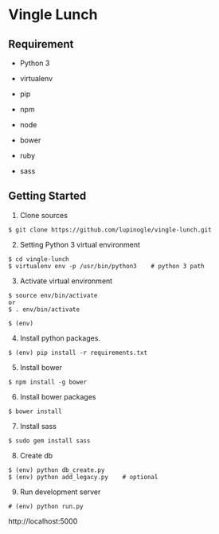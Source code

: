 # Vingle Lunch

## Requirement
* Python 3
* virtualenv
* pip


* npm
* node
* bower


* ruby
* sass

## Getting Started
1. Clone sources
```
$ git clone https://github.com/lupinogle/vingle-lunch.git
```
2. Setting Python 3 virtual environment
```
$ cd vingle-lunch
$ virtualenv env -p /usr/bin/python3	# python 3 path
```
3. Activate virtual environment
```
$ source env/bin/activate
or
$ . env/bin/activate
```
```
$ (env)
```
4. Install python packages.
```
$ (env) pip install -r requirements.txt
```
5. Install bower
```
$ npm install -g bower
```
6. Install bower packages
```
$ bower install
```
7. Install sass
```
$ sudo gem install sass
```
8. Create db
```
$ (env) python db_create.py
$ (env) python add_legacy.py	# optional
```
9. Run development server
```
# (env) python run.py
```
http://localhost:5000

